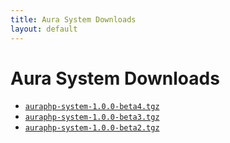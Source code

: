 ```yaml
---
title: Aura System Downloads
layout: default
---
```


Aura System Downloads
=====================

- [`auraphp-system-1.0.0-beta4.tgz`](http://auraphp.github.com/system/downloads/auraphp-system-1.0.0-beta4.tgz)
- [`auraphp-system-1.0.0-beta3.tgz`](http://auraphp.github.com/system/downloads/auraphp-system-1.0.0-beta3.tgz)
- [`auraphp-system-1.0.0-beta2.tgz`](http://auraphp.github.com/system/downloads/auraphp-system-1.0.0-beta2.tgz)

